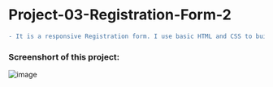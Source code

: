 # Project-03-Registration-Form-2


```diff
- It is a responsive Registration form. I use basic HTML and CSS to build this form. Everyone can understand this project. To build this project, I take some suggestion and extra information from youtube tutorial...
```

### Screenshort of this project:

![image](https://user-images.githubusercontent.com/75157104/181474524-b15cd712-7958-47fe-80bb-3f64e2c5e6ef.png)
